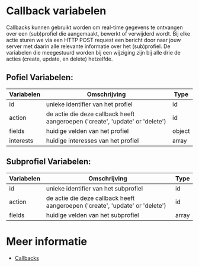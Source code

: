 # Callback variabelen
Callbacks kunnen gebruikt worden om real-time gegevens te ontvangen over een (sub)profiel die aangemaakt, bewerkt of verwijderd wordt. Bij elke actie sturen we via een HTTP POST request een bericht door naar jouw server met daarin alle relevante informatie over het (sub)profiel. De variabelen die meegestuurd worden bij een wijziging zijn bij alle drie de acties (create, update, en delete) hetzelfde.

## Pofiel Variabelen:
| Variabelen  | Omschrijving                                                                    |     Type        |
|-------------|---------------------------------------------------------------------------------|-----------------|
| id          | unieke identifier van het profiel                                               |     id          |
| action      | de actie die deze callback heeft aangeroepen ('create', 'update' or 'delete')   |     id          |
| fields      | huidige velden van het profiel                                                  |     object      |
| interests   | huidige interesses van het profiel                                              |     array       |

## Subprofiel Variabelen:
| Variabelen  | Omschrijving                                                                    |     Type        |
|-------------|---------------------------------------------------------------------------------|-----------------|
| id          | unieke identifier van het subprofiel                                            |     id          |
| action      | de actie die deze callback heeft aangeroepen ('create', 'update' or 'delete')   |     id          |
| fields      | huidige velden van het subprofiel                                               |     array       |

# Meer informatie
*   [Callbacks](./callbacks)
